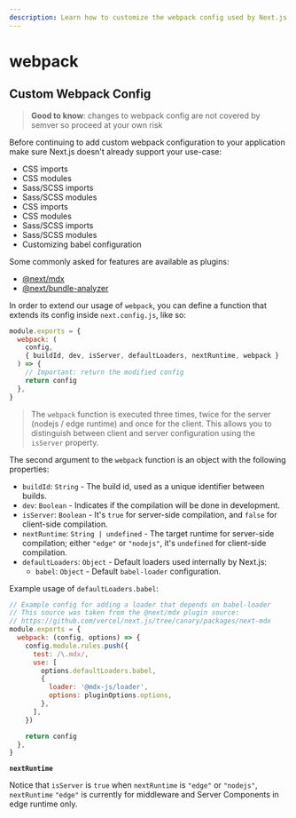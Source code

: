 ```yaml
---
description: Learn how to customize the webpack config used by Next.js
---
```


# webpack

## Custom Webpack Config

> **Good to know**: changes to webpack config are not covered by semver so proceed at your own risk

Before continuing to add custom webpack configuration to your application make sure Next.js doesn't already support your use-case:

* CSS imports
* CSS modules
* Sass/SCSS imports
* Sass/SCSS modules
* CSS imports
* CSS modules
* Sass/SCSS imports
* Sass/SCSS modules
* Customizing babel configuration

Some commonly asked for features are available as plugins:

* [@next/mdx](https://github.com/vercel/next.js/tree/canary/packages/next-mdx)
* [@next/bundle-analyzer](https://github.com/vercel/next.js/tree/canary/packages/next-bundle-analyzer)

In order to extend our usage of `webpack`, you can define a function that extends its config inside `next.config.js`, like so:

```js
module.exports = {
  webpack: (
    config,
    { buildId, dev, isServer, defaultLoaders, nextRuntime, webpack }
  ) => {
    // Important: return the modified config
    return config
  },
}
```

> The `webpack` function is executed three times, twice for the server (nodejs / edge runtime) and once for the client. This allows you to distinguish between client and server configuration using the `isServer` property.

The second argument to the `webpack` function is an object with the following properties:

* `buildId`: `String` - The build id, used as a unique identifier between builds.
* `dev`: `Boolean` - Indicates if the compilation will be done in development.
* `isServer`: `Boolean` - It's `true` for server-side compilation, and `false` for client-side compilation.
* `nextRuntime`: `String | undefined` - The target runtime for server-side compilation; either `"edge"` or `"nodejs"`, it's `undefined` for client-side compilation.
* `defaultLoaders`: `Object` - Default loaders used internally by Next.js:
  * `babel`: `Object` - Default `babel-loader` configuration.

Example usage of `defaultLoaders.babel`:

```js
// Example config for adding a loader that depends on babel-loader
// This source was taken from the @next/mdx plugin source:
// https://github.com/vercel/next.js/tree/canary/packages/next-mdx
module.exports = {
  webpack: (config, options) => {
    config.module.rules.push({
      test: /\.mdx/,
      use: [
        options.defaultLoaders.babel,
        {
          loader: '@mdx-js/loader',
          options: pluginOptions.options,
        },
      ],
    })

    return config
  },
}
```

**`nextRuntime`**

Notice that `isServer` is `true` when `nextRuntime` is `"edge"` or `"nodejs"`, `nextRuntime` `"edge"` is currently for middleware and Server Components in edge runtime only.
